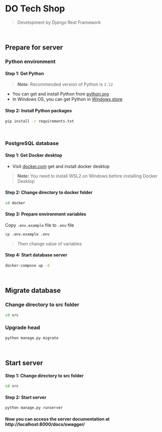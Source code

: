 # DO Tech Shop
> Development by Django Rest Framework

<br>

## Prepare for server
### Python environment
#### Step 1: Get Python
> **Note**: Recommended version of Python is `3.12`

* You can get and install Python from [python.org](https://www.python.org/)
* In Windows OS, you can get Python in [Windows store](https://apps.microsoft.com/search?query=python)


#### Step 2: Install Python packages
```bash
pip install -r requirements.txt
```

<br>

### PostgreSQL database
#### Step 1: Get Docker desktop
* Visit [docker.com](https://www.docker.com/products/docker-desktop/) get and install docker desktop

> **Note:** You need to install WSL2 on Windows before installing Docker Desktop

#### Step 2: Change directory to docker folder
```bash
cd docker
```

#### Step 3: Prepare environment variables
Copy `.env.example` file to `.env` file
```bash
cp .env.example .env
```
> Then change value of variables

#### Step 4: Start database server
```bash
docker-compose up -d
```

<br>

## Migrate database
### Change directory to src folder
```bash
cd src
```

### Upgrade head
```bash
python manage.py migrate
```

<br>

## Start server
#### Step 1: Change directory to src folder
```bash
cd src
```

#### Step 2: Start server
```bash
python manage.py runserver
```

#### Now you can access the server documentation at http://localhost:8000/docs/swagger/
